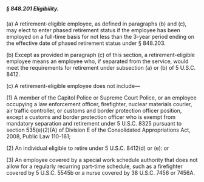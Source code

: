 ##### § 848.201 Eligibility. #####

(a) A retirement-eligible employee, as defined in paragraphs (b) and (c), may elect to enter phased retirement status if the employee has been employed on a full-time basis for not less than the 3-year period ending on the effective date of phased retirement status under § 848.203.

(b) Except as provided in paragraph (c) of this section, a retirement-eligible employee means an employee who, if separated from the service, would meet the requirements for retirement under subsection (a) or (b) of 5 U.S.C. 8412.

(c) A retirement-eligible employee does not include—

(1) A member of the Capitol Police or Supreme Court Police, or an employee occupying a law enforcement officer, firefighter, nuclear materials courier, air traffic controller, or customs and border protection officer position, except a customs and border protection officer who is exempt from mandatory separation and retirement under 5 U.S.C. 8325 pursuant to section 535(e)(2)(A) of Division E of the Consolidated Appropriations Act, 2008, Public Law 110-161;

(2) An individual eligible to retire under 5 U.S.C. 8412(d) or (e): or

(3) An employee covered by a special work schedule authority that does not allow for a regularly recurring part-time schedule, such as a firefighter covered by 5 U.S.C. 5545b or a nurse covered by 38 U.S.C. 7456 or 7456A.